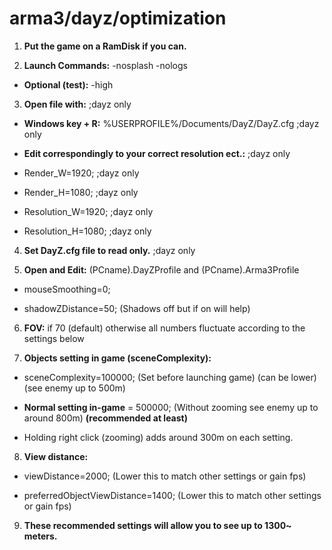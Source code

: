 # arma3/dayz/optimization

1. **Put the game on a RamDisk if you can.**

2. **Launch Commands:** -nosplash -nologs

 * **Optional (test):** -high

3. **Open file with:** ;dayz only

 * **Windows key + R:** %USERPROFILE%/Documents/DayZ/DayZ.cfg ;dayz only

 * **Edit correspondingly to your correct resolution ect.:** ;dayz only

 * Render_W=1920; ;dayz only

 * Render_H=1080; ;dayz only

 * Resolution_W=1920; ;dayz only

 * Resolution_H=1080; ;dayz only

4. **Set DayZ.cfg file to read only.** ;dayz only

5. **Open and Edit:** (PCname).DayZProfile and (PCname).Arma3Profile

 * mouseSmoothing=0;

 * shadowZDistance=50; (Shadows off but if on will help)

6. **FOV:** if 70 (default) otherwise all numbers fluctuate according to the settings below

7. **Objects setting in game (sceneComplexity):**

 * sceneComplexity=100000; (Set before launching game) (can be lower) (see enemy up to 500m)

 * **Normal setting in-game** = 500000; (Without zooming see enemy up to around 800m) **(recommended at least)**

 * Holding right click (zooming) adds around 300m on each setting.

8. **View distance:**

 * viewDistance=2000; (Lower this to match other settings or gain fps)

 * preferredObjectViewDistance=1400; (Lower this to match other settings or gain fps)

9. **These recommended settings will allow you to see up to 1300~ meters.**
